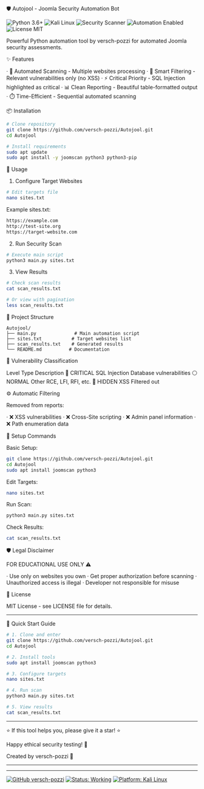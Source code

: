 

🛡️ Autojool - Joomla Security Automation Bot

![Python 3.6+](https://img.shields.io/badge/Python-3.6%2B-blue)
![Kali Linux](https://img.shields.io/badge/Kali-Linux-red)
![Security Scanner](https://img.shields.io/badge/Security-Scanner-green)
![Automation Enabled](https://img.shields.io/badge/Automation-Enabled-success)
![License MIT](https://img.shields.io/badge/License-MIT-yellow)


Powerful Python automation tool by versch-pozzi for automated Joomla security assessments.

✨ Features

· 🔄 Automated Scanning - Multiple websites processing
· 🎯 Smart Filtering - Relevant vulnerabilities only (no XSS)
· ⚡ Critical Priority - SQL Injection highlighted as critical
· 📊 Clean Reporting - Beautiful table-formatted output
· ⏱️ Time-Efficient - Sequential automated scanning

📦 Installation

```bash
# Clone repository
git clone https://github.com/versch-pozzi/Autojool.git
cd Autojool

# Install requirements
sudo apt update
sudo apt install -y joomscan python3 python3-pip
```

🚀 Usage

1. Configure Target Websites

```bash
# Edit targets file
nano sites.txt
```

Example sites.txt:

```txt
https://example.com
http://test-site.org
https://target-website.com
```

2. Run Security Scan

```bash
# Execute main script
python3 main.py sites.txt
```

3. View Results

```bash
# Check scan results
cat scan_results.txt

# Or view with pagination
less scan_results.txt
```

📁 Project Structure

```
Autojool/
├── main.py              # Main automation script
├── sites.txt           # Target websites list
├── scan_results.txt    # Generated results
└── README.md          # Documentation
```

🎯 Vulnerability Classification

Level Type Description
🔴 CRITICAL SQL Injection Database vulnerabilities
⚪ NORMAL Other RCE, LFI, RFI, etc.
🚫 HIDDEN XSS Filtered out

⚙️ Automatic Filtering

Removed from reports:

· ❌ XSS vulnerabilities
· ❌ Cross-Site scripting
· ❌ Admin panel information
· ❌ Path enumeration data

🔧 Setup Commands

Basic Setup:

```bash
git clone https://github.com/versch-pozzi/Autojool.git
cd Autojool
sudo apt install joomscan python3
```

Edit Targets:

```bash
nano sites.txt
```

Run Scan:

```bash
python3 main.py sites.txt
```

Check Results:

```bash
cat scan_results.txt
```

🛡️ Legal Disclaimer

FOR EDUCATIONAL USE ONLY ⚠️

· Use only on websites you own
· Get proper authorization before scanning
· Unauthorized access is illegal
· Developer not responsible for misuse

📄 License

MIT License - see LICENSE file for details.

---

🚀 Quick Start Guide

```bash
# 1. Clone and enter
git clone https://github.com/versch-pozzi/Autojool.git
cd Autojool

# 2. Install tools
sudo apt install joomscan python3

# 3. Configure targets
nano sites.txt

# 4. Run scan
python3 main.py sites.txt

# 5. View results
cat scan_results.txt
```

---

⭐ If this tool helps you, please give it a star! ⭐

Happy ethical security testing! 🚀

Created by versch-pozzi 🎯

---

---

[![GitHub versch-pozzi](https://img.shields.io/badge/GitHub-versch--pozzi-black)](https://github.com/versch-pozzi/Autojool)
[![Status: Working](https://img.shields.io/badge/Status-Working-brightgreen)]()
[![Platform: Kali Linux](https://img.shields.io/badge/Platform-Kali%20Linux-purple)]()
